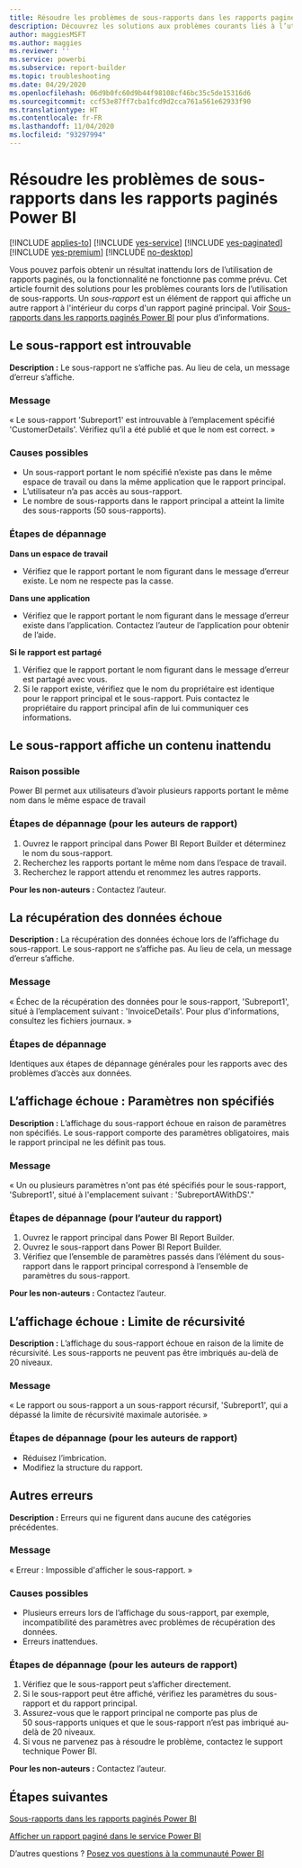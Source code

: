 ```yaml
---
title: Résoudre les problèmes de sous-rapports dans les rapports paginés Power BI
description: Découvrez les solutions aux problèmes courants liés à l’utilisation de sous-rapports, qui sont des éléments de rapport à l’intérieur d’un rapport paginé.
author: maggiesMSFT
ms.author: maggies
ms.reviewer: ''
ms.service: powerbi
ms.subservice: report-builder
ms.topic: troubleshooting
ms.date: 04/29/2020
ms.openlocfilehash: 06d9b0fc60d9b44f98108cf46bc35c5de15316d6
ms.sourcegitcommit: ccf53e87ff7cba1fcd9d2cca761a561e62933f90
ms.translationtype: HT
ms.contentlocale: fr-FR
ms.lasthandoff: 11/04/2020
ms.locfileid: "93297994"
---
```

# <a name="troubleshoot-subreports-in-power-bi-paginated-reports"></a>Résoudre les problèmes de sous-rapports dans les rapports paginés Power BI

[!INCLUDE [applies-to](../includes/applies-to.md)] [!INCLUDE [yes-service](../includes/yes-service.md)] [!INCLUDE [yes-paginated](../includes/yes-paginated.md)] [!INCLUDE [yes-premium](../includes/yes-premium.md)] [!INCLUDE [no-desktop](../includes/no-desktop.md)] 

Vous pouvez parfois obtenir un résultat inattendu lors de l’utilisation de rapports paginés, ou la fonctionnalité ne fonctionne pas comme prévu. Cet article fournit des solutions pour les problèmes courants lors de l’utilisation de sous-rapports. Un *sous-rapport* est un élément de rapport qui affiche un autre rapport à l'intérieur du corps d'un rapport paginé principal. Voir [Sous-rapports dans les rapports paginés Power BI](subreports.md) pour plus d’informations.

## <a name="subreport-couldnt-be-found"></a>Le sous-rapport est introuvable

**Description :** Le sous-rapport ne s’affiche pas. Au lieu de cela, un message d’erreur s’affiche.

### <a name="message"></a>Message

« Le sous-rapport 'Subreport1' est introuvable à l’emplacement spécifié 'CustomerDetails'. Vérifiez qu’il a été publié et que le nom est correct. »

### <a name="possible-reasons"></a>Causes possibles

- Un sous-rapport portant le nom spécifié n’existe pas dans le même espace de travail ou dans la même application que le rapport principal.
- L’utilisateur n’a pas accès au sous-rapport.
- Le nombre de sous-rapports dans le rapport principal a atteint la limite des sous-rapports (50 sous-rapports).

### <a name="troubleshooting-steps"></a>Étapes de dépannage

**Dans un espace de travail**

- Vérifiez que le rapport portant le nom figurant dans le message d’erreur existe. Le nom ne respecte pas la casse.

**Dans une application**

- Vérifiez que le rapport portant le nom figurant dans le message d’erreur existe dans l’application. Contactez l’auteur de l’application pour obtenir de l’aide.

**Si le rapport est partagé**

1. Vérifiez que le rapport portant le nom figurant dans le message d’erreur est partagé avec vous.
2. Si le rapport existe, vérifiez que le nom du propriétaire est identique pour le rapport principal et le sous-rapport. Puis contactez le propriétaire du rapport principal afin de lui communiquer ces informations.

## <a name="subreport-renders-with-unexpected-content"></a>Le sous-rapport affiche un contenu inattendu

### <a name="possible-reason"></a>Raison possible

Power BI permet aux utilisateurs d’avoir plusieurs rapports portant le même nom dans le même espace de travail

### <a name="troubleshooting-steps-for-report-authors"></a>Étapes de dépannage (pour les auteurs de rapport)

1. Ouvrez le rapport principal dans Power BI Report Builder et déterminez le nom du sous-rapport.
2. Recherchez les rapports portant le même nom dans l’espace de travail.
3. Recherchez le rapport attendu et renommez les autres rapports.

**Pour les non-auteurs :** Contactez l’auteur.

## <a name="data-retrieval-fails"></a>La récupération des données échoue

**Description :** La récupération des données échoue lors de l’affichage du sous-rapport. Le sous-rapport ne s’affiche pas. Au lieu de cela, un message d’erreur s’affiche.

### <a name="message"></a>Message

« Échec de la récupération des données pour le sous-rapport, 'Subreport1', situé à l’emplacement suivant : 'InvoiceDetails'. Pour plus d'informations, consultez les fichiers journaux. »

### <a name="troubleshooting-steps"></a>Étapes de dépannage

Identiques aux étapes de dépannage générales pour les rapports avec des problèmes d’accès aux données.

## <a name="rendering-fails-unspecified-parameters"></a>L’affichage échoue : Paramètres non spécifiés

**Description :** L’affichage du sous-rapport échoue en raison de paramètres non spécifiés. Le sous-rapport comporte des paramètres obligatoires, mais le rapport principal ne les définit pas tous.

### <a name="message"></a>Message 
« Un ou plusieurs paramètres n'ont pas été spécifiés pour le sous-rapport, 'Subreport1', situé à l'emplacement suivant : 'SubreportAWithDS'."

### <a name="troubleshooting-steps-for-the-report-author"></a>Étapes de dépannage (pour l’auteur du rapport)

1. Ouvrez le rapport principal dans Power BI Report Builder.
2. Ouvrez le sous-rapport dans Power BI Report Builder.
3. Vérifiez que l’ensemble de paramètres passés dans l’élément du sous-rapport dans le rapport principal correspond à l’ensemble de paramètres du sous-rapport.

**Pour les non-auteurs :** Contactez l’auteur.

## <a name="rendering-fails-recursion-limit"></a>L’affichage échoue : Limite de récursivité

**Description :** L’affichage du sous-rapport échoue en raison de la limite de récursivité. Les sous-rapports ne peuvent pas être imbriqués au-delà de 20 niveaux.

### <a name="message"></a>Message

« Le rapport ou sous-rapport a un sous-rapport récursif, 'Subreport1', qui a dépassé la limite de récursivité maximale autorisée. »

### <a name="troubleshooting-steps-for-report-authors"></a>Étapes de dépannage (pour les auteurs de rapport)

- Réduisez l’imbrication.
- Modifiez la structure du rapport.

## <a name="other-errors"></a>Autres erreurs

**Description :** Erreurs qui ne figurent dans aucune des catégories précédentes.

### <a name="message"></a>Message

« Erreur : Impossible d'afficher le sous-rapport. »

### <a name="possible-reasons"></a>Causes possibles

- Plusieurs erreurs lors de l’affichage du sous-rapport, par exemple, incompatibilité des paramètres avec problèmes de récupération des données.
- Erreurs inattendues.

### <a name="troubleshooting-steps-for-report-authors"></a>Étapes de dépannage (pour les auteurs de rapport)

1. Vérifiez que le sous-rapport peut s’afficher directement.
2. Si le sous-rapport peut être affiché, vérifiez les paramètres du sous-rapport et du rapport principal.
3. Assurez-vous que le rapport principal ne comporte pas plus de 50 sous-rapports uniques et que le sous-rapport n’est pas imbriqué au-delà de 20 niveaux.
4. Si vous ne parvenez pas à résoudre le problème, contactez le support technique Power BI.

**Pour les non-auteurs :** Contactez l’auteur.

## <a name="next-steps"></a>Étapes suivantes

[Sous-rapports dans les rapports paginés Power BI](subreports.md)

[Afficher un rapport paginé dans le service Power BI](../consumer/paginated-reports-view-power-bi-service.md)

D’autres questions ? [Posez vos questions à la communauté Power BI](https://community.powerbi.com/)
